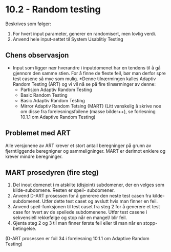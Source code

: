 # 10.2 - Random testing
Beskrives som følger:
1. For hvert input parameter, generer en randomisert, men lovlig verdi.
2. Anvend hele input-settet til System Usablitiy Testing

## Chens observasjon
* Input som ligger nær hverandre i inputdomenet har en tendens til å gå gjennom den samme stien. For å finne de fleste feil, bør man derfor spre test casene så mye som mulig.
*Denne tilnærmingen kalles Adaptiv Random Testing (ART) og vi vil nå se på fire tilnærminger av denne:
	* Partisjon Adaptiv Random Testing
	* Basic Random Testing
	* Basic Adaptiv Random Testing
	* Mirror Adaptiv Random Tetsing (MART)
(Litt vanskelig å skrive noe om disse fra forelesningsfoilene (masse bilder++), se forlesning 10.1.1 om Adaptive Random Testing)

## Problemet med ART
Alle versjonene av ART krever et stort antall beregninger på grunn av fjerntliggende beregnigner og sammeligninger. MART er derimot enklere og krever mindre beregninger.

## MART prosedyren (fire steg)
1. Del inout domenet i m atskilte (disjoint) subdomener, der en velges som kilde-subdomene. Resten er speil- subdomener.
2. Anvend D-ART prosessen for å generere den neste test casen fra kilde-subdomenet. Utfør dette test caset og avslutt hvis man finner en feil.
3. Anvend speil-funksjonen til test caset fra steg 2 for å generere et test case for hvert av de speilede subdomenene. Utfør test casene i sekvensiell rekkefølge og stop når en mangel/ blir feil.
4. Gjenta steg 2 og 3 til man finner første feil eller til man når en stopp-betingelse.

(D-ART prosessen er foil 34 i forelesning 10.1.1 om Adaptive Random Testing)